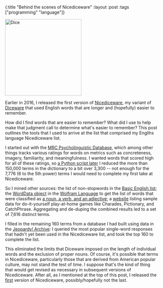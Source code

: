 {:title "Behind the scenes of Nicediceware"
:layout :post
:tags  ["programming" "language"]}

<img src="http://www.szcz.org/img/Dice.jpg" alt="Dice" style="width: 250px;"/>

Earlier in 2016, I released the first version of [Nicediceware](http://www.szcz.org/posts/2016-05-01-introducing-nicediceware), my variant of [Diceware](http://world.std.com/~reinhold/diceware.html) that used English words that are longer and (hopefully) easier to remember.

How did I find words that are easier to remember?  What did I use to help make that judgment call to determine what's easier to remember?  This post outlines the tools that I used to arrive at the list that comprised my Englihs language Nicediceware list.

I started out with the [MRC Psycholinguistic Database](http://www.psych.rl.ac.uk/MRC_Psych_Db_files/mrc2.html), which among other things tracks various ratings for words on metrics such as concreteness, imagery, familiarity, and meaningfulness.  I wanted words that scored high for all of these ratings, so [a Python script later](https://gist.github.com/msszczep/a77c9361b9dfff6f8f57bf772ef5c2a4) I reduced the more than 150,000 terms in the dictionary to a bit over 3,300 -- not enough for the 7,776 (6 to the 5th power) terms I would need to complete my first take at Nicediceware.

So I mined other sources: the list of non-stopwords in the [Basic English list](https://en.wiktionary.org/wiki/Appendix:Basic_English_word_list); the [WordData object](http://reference.wolfram.com/language/ref/WordData.html) in the [Wolfram Language](http://reference.wolfram.com/language/) to get the list of words that were classified as [a noun, a verb, and an adjective](https://gist.github.com/msszczep/d74014b94eb6220f8c8289179ba69349); a [website](https://www.thegamegal.com/printables/) listing sample data for do-it-yourself play-at-home games like Charades, Pictionary, and CatchPhrase.  Aggregating and de-duping the combined results led to a set of 7,616 distinct terms.

I filled in the remaining 160 terms from a database I had built using data in the [Jeopardy! Archive](http://www.j-archive.com): I queried the most popular single-word responses that hadn't yet been used in the Nicediceware list, and took the top 160 to complete the list.

This eliminated the limits that Diceware imposed on the length of individual words and the exclusion of proper nouns.  Of course, it's possible that terms in Nicediceware, particularly those that are derived from American popular culture, may not stand the test of time.  I suppose that's the kind of thing that would get revised as necessary in subsequent versions of Nicediceware.  After all, as I mentioned at the top of this post, I released the [first](https://github.com/msszczep/nicediceware/blob/master/nicediceware_en_us.txt) version of Nicediceware, possibly/hopefully not the last.
